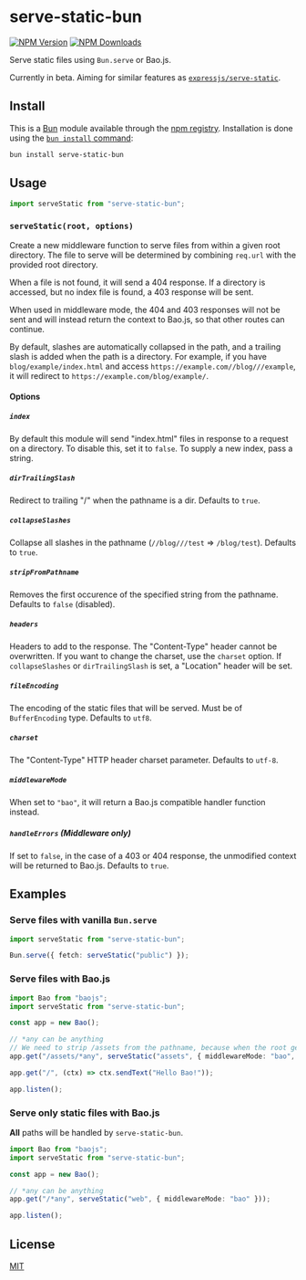 [npm-downloads-image]: https://badgen.net/npm/dm/serve-static-bun
[npm-url]: https://npmjs.org/package/serve-static-bun
[npm-version-image]: https://badgen.net/npm/v/serve-static-bun

# serve-static-bun

[![NPM Version][npm-version-image]][npm-url]
[![NPM Downloads][npm-downloads-image]][npm-url]

Serve static files using `Bun.serve` or Bao.js.

Currently in beta. Aiming for similar features as [`expressjs/serve-static`](https://github.com/expressjs/serve-static).

## Install

This is a [Bun](https://bun.sh/) module available through the
[npm registry](https://www.npmjs.com/). Installation is done using the
[`bun install` command](https://github.com/oven-sh/bun#bun-install):

```sh
bun install serve-static-bun
```

## Usage

```js
import serveStatic from "serve-static-bun";
```

### `serveStatic(root, options)`

Create a new middleware function to serve files from within a given root
directory. The file to serve will be determined by combining `req.url`
with the provided root directory.

When a file is not found, it will send a 404 response. If a directory is accessed, but no index file is found, a 403 response will be sent.

When used in middleware mode, the 404 and 403 responses will not be sent and will instead return the context to Bao.js, so that other routes can continue.

By default, slashes are automatically collapsed in the path, and a trailing slash is added when the path is a directory. For example, if you have `blog/example/index.html` and access `https://example.com//blog///example`, it will redirect to `https://example.com/blog/example/`.

#### Options

##### `index`

By default this module will send "index.html" files in response to a request
on a directory. To disable this, set it to `false`. To supply a new index, pass a string.

##### `dirTrailingSlash`

Redirect to trailing "/" when the pathname is a dir. Defaults to `true`.

##### `collapseSlashes`

Collapse all slashes in the pathname (`//blog///test` => `/blog/test`). Defaults to `true`.

##### `stripFromPathname`

Removes the first occurence of the specified string from the pathname. Defaults to `false` (disabled).

##### `headers`

Headers to add to the response. The "Content-Type" header cannot be overwritten. If you want to change the charset, use the `charset` option. If `collapseSlashes` or `dirTrailingSlash` is set, a "Location" header will be set.

##### `fileEncoding`

The encoding of the static files that will be served. Must be of `BufferEncoding` type. Defaults to `utf8`.

##### `charset`

The "Content-Type" HTTP header charset parameter. Defaults to `utf-8`.

##### `middlewareMode`

When set to `"bao"`, it will return a Bao.js compatible handler function instead.

##### `handleErrors` (**Middleware only**)

If set to `false`, in the case of a 403 or 404 response, the unmodified context will be returned to Bao.js. Defaults to `true`.

## Examples

### Serve files with vanilla `Bun.serve`

```ts
import serveStatic from "serve-static-bun";

Bun.serve({ fetch: serveStatic("public") });
```

### Serve files with Bao.js

```ts
import Bao from "baojs";
import serveStatic from "serve-static-bun";

const app = new Bao();

// *any can be anything
// We need to strip /assets from the pathname, because when the root gets combined with the pathname, it results in /assets/assets/file.js.
app.get("/assets/*any", serveStatic("assets", { middlewareMode: "bao", stripFromPathname: "/assets" }));

app.get("/", (ctx) => ctx.sendText("Hello Bao!"));

app.listen();
```

### Serve only static files with Bao.js

**All** paths will be handled by `serve-static-bun`.

```ts
import Bao from "baojs";
import serveStatic from "serve-static-bun";

const app = new Bao();

// *any can be anything
app.get("/*any", serveStatic("web", { middlewareMode: "bao" }));

app.listen();
```

## License

[MIT](LICENSE)
